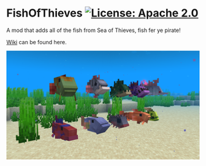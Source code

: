 # FishOfThieves [![License: Apache 2.0](https://img.shields.io/badge/License-Apache%202.0-blue.svg)](LICENSE.md)
A mod that adds all of the fish from Sea of Thieves, fish fer ye pirate!

[Wiki](docs/wiki.md) can be found here.

![](docs/images/fot.png)